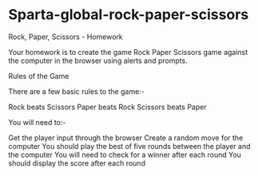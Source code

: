 # Sparta-global-rock-paper-scissors

Rock, Paper, Scissors - Homework

Your homework is to create the game Rock Paper Scissors game against the computer in the browser using alerts and prompts.

Rules of the Game

There are a few basic rules to the game:-

Rock beats Scissors
Paper beats Rock
Scissors beats Paper

You will need to:-

Get the player input through the browser
Create a random move for the computer
You should play the best of five rounds between the player and the computer
You will need to check for a winner after each round
You should display the score after each round

